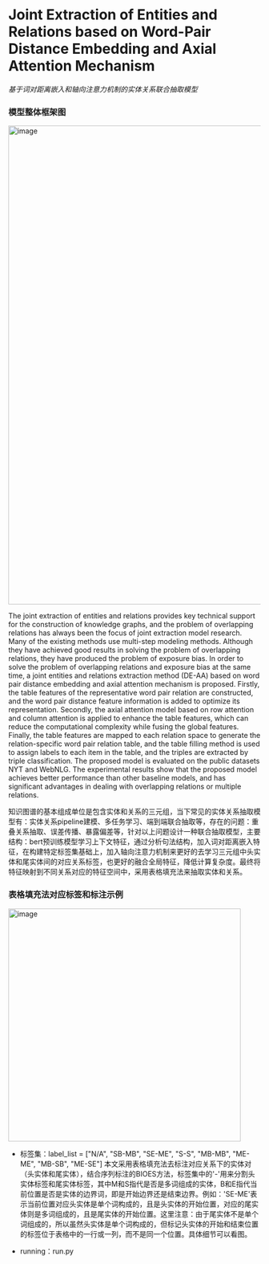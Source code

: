 # Joint Extraction of Entities and Relations based on Word-Pair Distance Embedding and Axial Attention Mechanism

*基于词对距离嵌入和轴向注意力机制的实体关系联合抽取模型*

### 模型整体框架图
<img width="954" alt="image" src="https://github.com/user-attachments/assets/5d083359-8e5e-47bd-a8e3-65acf395a189"><rb>

The  joint extraction of entities and  relations provides key  technical  support  for  the construction of knowledge graphs, and the problem of overlapping relations has always been the focus of joint extraction model research. Many of  the existing methods use multi-step modeling methods. Although  they have achieved good results in solving the problem of overlapping relations, they have produced the problem of exposure bias. In order to solve the problem of overlapping relations and exposure bias at the same time, a joint entities and relations extraction method (DE-AA) based on word pair distance embedding and axial attention mechanism is proposed. Firstly, the table features of the representative word pair relation are constructed, and the word pair distance feature information is added to optimize its representation. Secondly, the axial attention model based on row attention and column attention is applied to enhance the table features, which can reduce the computational complexity while fusing  the  global  features.  Finally,  the  table  features  are mapped  to each  relation  space  to  generate  the relation-specific word pair relation table, and the table filling method is used to assign labels to each item in the table, and the triples are extracted by triple classification. The proposed model is evaluated on the public datasets NYT and WebNLG. The experimental results show  that  the proposed model achieves better performance  than other baseline models, and has significant advantages in dealing with overlapping relations or multiple relations. <rb>

知识图谱的基本组成单位是包含实体和关系的三元组，当下常见的实体关系抽取模型有：实体关系pipeline建模、多任务学习、端到端联合抽取等，存在的问题：重叠关系抽取、误差传播、暴露偏差等，针对以上问题设计一种联合抽取模型，主要结构：bert预训练模型学习上下文特征，通过分析句法结构，加入词对距离嵌入特征，在构建特定标签集基础上，加入轴向注意力机制来更好的去学习三元组中头实体和尾实体间的对应关系标签，也更好的融合全局特征，降低计算复杂度。最终将特征映射到不同关系对应的特征空间中，采用表格填充法来抽取实体和关系。


### 表格填充法对应标签和标注示例
<img width="464" alt="image" src="https://github.com/user-attachments/assets/87dd07a2-3728-4005-9169-3354d36ebc7f"><rb>
* 标签集：label_list = ["N/A", "SB-MB", "SE-ME", "S-S", "MB-MB", "ME-ME", "MB-SB", "ME-SE"]<rb>
本文采用表格填充法去标注对应关系下的实体对（头实体和尾实体），结合序列标注的BIOES方法，标签集中的'-'用来分割头实体标签和尾实体标签，其中M和S指代是否是多词组成的实体，B和E指代当前位置是否是实体的边界词，即是开始边界还是结束边界。例如：'SE-ME'表示当前位置对应头实体是单个词构成的，且是头实体的开始位置，对应的尾实体则是多词组成的，且是尾实体的开始位置。这里注意：由于尾实体不是单个词组成的，所以虽然头实体是单个词构成的，但标记头实体的开始和结束位置的标签位于表格中的一行或一列，而不是同一个位置。具体细节可以看图。<rb>


* running：run.py 
